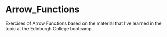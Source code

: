 # Arrow_Functions
Exercises of Arrow Functions based on the material that I've learned in the topic at the Edinburgh College bootcamp.
